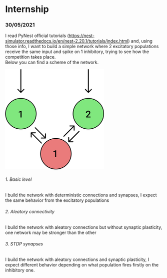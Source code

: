 # Internship

### 30/05/2021
I read PyNest official tutorials (https://nest-simulator.readthedocs.io/en/nest-2.20.1/tutorials/index.html) and, using those info, I want to build a simple network where 2 excitatory populations receive the same input and spike on 1 inhibitory, trying to see how the competition takes place. <br>
Below you can find a scheme of the network.

![alt text](https://github.com/Igor10798/Internship/blob/master/images/01.png)


###### 1. Basic level
I build the network with deterministic connections and synapses, I expect the same behavior from the excitatory populations
###### 2. Aleatory connectivity
I build the network with aleatory connections but without synaptic plasticity, one network may be stronger than the other
###### 3. STDP synapses
I build the network with aleatory connections and synaptic plasticity, I expect different behavior depending on what population fires firstly on the inhibitory one.
